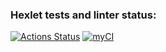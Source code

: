 ### Hexlet tests and linter status:
[![Actions Status](https://github.com/AlexeyGorc/php-project-9/actions/workflows/hexlet-check.yml/badge.svg)](https://github.com/AlexeyGorc/php-project-9/actions)
[![myCI](https://github.com/AlexeyGorc/php-project-9/actions/workflows/myCI.yml/badge.svg)](https://github.com/AlexeyGorc/php-project-9/actions/workflows/myCI.yml)